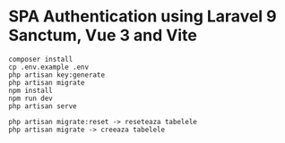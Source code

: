 # SPA Authentication using Laravel 9 Sanctum, Vue 3 and Vite

```
composer install
cp .env.example .env
php artisan key:generate
php artisan migrate
npm install
npm run dev
php artisan serve
```

```
php artisan migrate:reset -> reseteaza tabelele
php artisan migrate -> creeaza tabelele

```
